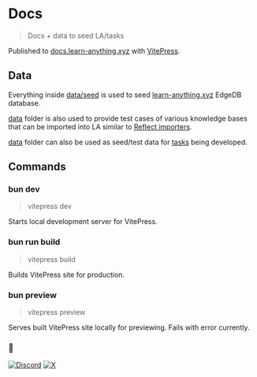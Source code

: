 # Docs

> Docs + data to seed LA/tasks

Published to [docs.learn-anything.xyz](https://docs.learn-anything.xyz) with [VitePress](https://vitepress.dev/).

## Data

Everything inside [data/seed](data/seed) is used to seed [learn-anything.xyz](https://github.com/learn-anything/learn-anything.xyz) EdgeDB database.

[data](data) folder is also used to provide test cases of various knowledge bases that can be imported into LA similar to [Reflect importers](https://github.com/team-reflect/reflect-import).

[data](data) folder can also be used as seed/test data for [tasks](https://github.com/learn-anything/tasks) being developed.

## Commands

### bun dev

> vitepress dev

Starts local development server for VitePress.

### bun run build

> vitepress build

Builds VitePress site for production.

### bun preview

> vitepress preview

Serves built VitePress site locally for previewing. Fails with error currently.

### 🖤

[![Discord](https://img.shields.io/badge/Discord-100000?style=flat&logo=discord&logoColor=white&labelColor=black&color=black)](https://discord.com/invite/bxtD8x6aNF) [![X](https://img.shields.io/badge/learnanything-100000?logo=X&color=black)](https://twitter.com/learnanything_)
